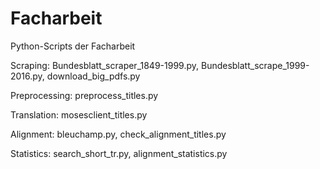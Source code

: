# Facharbeit
Python-Scripts der Facharbeit

Scraping:
Bundesblatt_scraper_1849-1999.py,
Bundesblatt_scrape_1999-2016.py,
download_big_pdfs.py

Preprocessing:
preprocess_titles.py

Translation:
mosesclient_titles.py

Alignment:
bleuchamp.py,
check_alignment_titles.py

Statistics:
search_short_tr.py,
alignment_statistics.py
